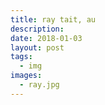 ```yaml
---
title: ray tait, au
description:
date: 2018-01-03
layout: post
tags:
  - img
images:
  - ray.jpg
---
```

